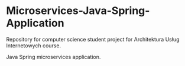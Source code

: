 # Microservices-Java-Spring-Application
Repository for computer science student project for Architektura Usług Internetowych course.

Java Spring microservices application.
